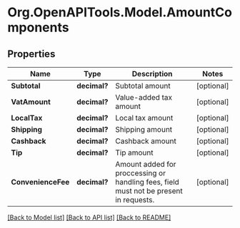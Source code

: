 # Org.OpenAPITools.Model.AmountComponents
## Properties

Name | Type | Description | Notes
------------ | ------------- | ------------- | -------------
**Subtotal** | **decimal?** | Subtotal amount | [optional] 
**VatAmount** | **decimal?** | Value-added tax amount | [optional] 
**LocalTax** | **decimal?** | Local tax amount | [optional] 
**Shipping** | **decimal?** | Shipping amount | [optional] 
**Cashback** | **decimal?** | Cashback amount | [optional] 
**Tip** | **decimal?** | Tip amount | [optional] 
**ConvenienceFee** | **decimal?** | Amount added for proccessing or handling fees, field must not be present in requests. | [optional] 

[[Back to Model list]](../README.md#documentation-for-models) [[Back to API list]](../README.md#documentation-for-api-endpoints) [[Back to README]](../README.md)

